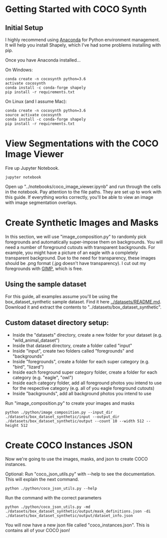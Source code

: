 # Getting Started with COCO Synth

## Initial Setup
I highly recommend using [Anaconda](https://docs.anaconda.com/anaconda/install/) for Python environment management. It will help you install Shapely, which I've had some problems installing with pip.

Once you have Anaconda installed...

On Windows:
```
conda create -n cocosynth python=3.6
activate cocosynth
conda install -c conda-forge shapely
pip install -r requirements.txt
```
On Linux (and I assume Mac):
```
conda create -n cocosynth python=3.6
source activate cocosynth
conda install -c conda-forge shapely
pip install -r requirements.txt
```

# View Segmentations with the COCO Image Viewer
Fire up Jupyter Notebook.
```
jupyter notebook
```
Open up "../notebooks/coco_image_viewer.ipynb" and run through the cells in the notebook. Pay attention to the file paths. They are set up to work with this guide. If everything works correctly, you'll be able to view an image with image segmentation overlays.

# Create Synthetic Images and Masks
In this section, we will use "image_composition.py" to randomly pick foregrounds and automatically super-impose them on backgrounds. You will need a number of foreground cutouts with transparent backgrounds. For example, you might have a picture of an eagle with a completely transparent background. Due to the need for transparency, these images should be .png format (.jpg doesn't have transparency). I cut out my foregrounds with [GIMP](https://www.gimp.org/), which is free.

## Using the sample dataset
For this guide, all examples assume you'll be using the box_dataset_synthetic sample dataset. Find it here [../datasets/README.md](../datasets/README.md). Download it and extract the contents to "../datasets/box_dataset_synthetic".

## Custom dataset directory setup:
- Inside the "datasets" directory, create a new folder for your dataset (e.g. "wild_animal_dataset")
- Inside that dataset directory, create a folder called "input"
- Inside "input", create two folders called "foregrounds" and "backgrounds"
- Inside "foregrounds", create a folder for each super category (e.g. "bird", "lizard")
- Inside each foreground super category folder, create a folder for each category (e.g. "eagle", "owl")
- Inside each category folder, add all foreground photos you intend to use for the respective category (e.g. all of you eagle foreground cutouts)
- Inside "backgrounds", add all background photos you intend to use

Run "image_composition.py" to create your images and masks
```
python ./python/image_composition.py --input_dir ./datasets/box_dataset_synthetic/input --output_dir ./datasets/box_dataset_synthetic/output --count 10 --width 512 --height 512
```

# Create COCO Instances JSON
Now we're going to use the images, masks, and json to create COCO instances.

Optional: Run "coco_json_utils.py" with --help to see the documentation. This will explain the next command.
```
python ./python/coco_json_utils.py --help
```
Run the command with the correct parameters
```
python ./python/coco_json_utils.py -md ./datasets/box_dataset_synthetic/output/mask_definitions.json -di ./datasets/box_dataset_synthetic/output/dataset_info.json
```

You will now have a new json file called "coco_instances.json". This is contains all of your COCO json!


